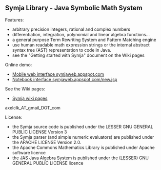 ## Symja Library - Java Symbolic Math System

Features:
* arbitrary precision integers, rational and complex numbers
* differentiation, integration, polynomial and linear algebra functions...
* a general purpose Term Rewriting System and Pattern Matching engine
* use human readable math expression strings or the internal abstract syntax tree (AST) representation to code in Java.
* see the "Getting started with Symja" document on the Wiki pages
   
Online demo: 
* [Mobile web interface symjaweb.appspot.com](http://symjaweb.appspot.com/)  
* [Notebook interface symjaweb.appspot.com/new.jsp](http://symjaweb.appspot.com/new.jsp)

See the Wiki pages:
* [Symja wiki pages](https://bitbucket.org/axelclk/symja_android_library/wiki)
	
axelclk_AT_gmail_DOT_com 

License:
* the Symja source code is published under the LESSER GNU GENERAL PUBLIC LICENSE Version 3
* the Symja parser (and simple numeric evaluators) are published under the APACHE LICENSE Version 2.0.
* the Apache Commons Mathematics Library is published under Apache software licence
* the JAS Java Algebra System is published under the (LESSER) GNU GENERAL PUBLIC LICENSE licence 